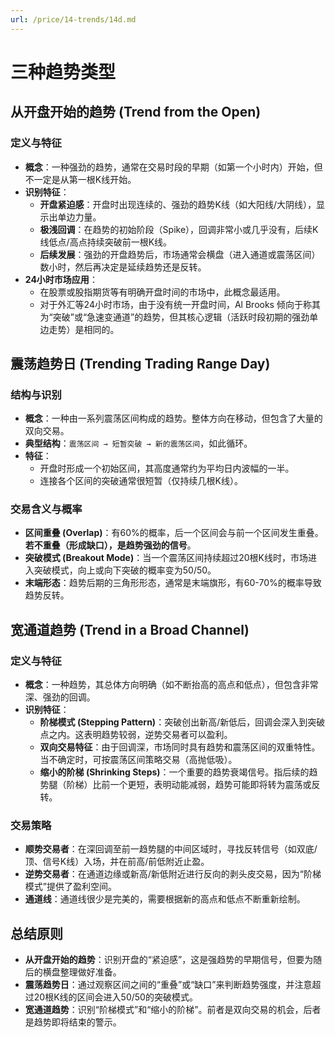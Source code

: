 ```yaml
---
url: /price/14-trends/14d.md
---
```

# 三种趋势类型

## 从开盘开始的趋势 (Trend from the Open)

### 定义与特征

* **概念**：一种强劲的趋势，通常在交易时段的早期（如第一个小时内）开始，但不一定是从第一根K线开始。
* **识别特征**：
  * **开盘紧迫感**：开盘时出现连续的、强劲的趋势K线（如大阳线/大阴线），显示出单边力量。
  * **极浅回调**：在趋势的初始阶段（Spike），回调非常小或几乎没有，后续K线低点/高点持续突破前一根K线。
  * **后续发展**：强劲的开盘趋势后，市场通常会横盘（进入通道或震荡区间）数小时，然后再决定是延续趋势还是反转。
* **24小时市场应用**：
  * 在股票或股指期货等有明确开盘时间的市场中，此概念最适用。
  * 对于外汇等24小时市场，由于没有统一开盘时间，Al Brooks 倾向于称其为“突破”或“急速变通道”的趋势，但其核心逻辑（活跃时段初期的强劲单边走势）是相同的。

## 震荡趋势日 (Trending Trading Range Day)

### 结构与识别

* **概念**：一种由一系列震荡区间构成的趋势。整体方向在移动，但包含了大量的双向交易。
* **典型结构**：`震荡区间 → 短暂突破 → 新的震荡区间`，如此循环。
* **特征**：
  * 开盘时形成一个初始区间，其高度通常约为平均日内波幅的一半。
  * 连接各个区间的突破通常很短暂（仅持续几根K线）。

### 交易含义与概率

* **区间重叠 (Overlap)**：有60%的概率，后一个区间会与前一个区间发生重叠。**若不重叠（形成缺口），是趋势强劲的信号**。
* **突破模式 (Breakout Mode)**：当一个震荡区间持续超过20根K线时，市场进入突破模式，向上或向下突破的概率变为50/50。
* **末端形态**：趋势后期的三角形形态，通常是末端旗形，有60-70%的概率导致趋势反转。

## 宽通道趋势 (Trend in a Broad Channel)

### 定义与特征

* **概念**：一种趋势，其总体方向明确（如不断抬高的高点和低点），但包含非常深、强劲的回调。
* **识别特征**：
  * **阶梯模式 (Stepping Pattern)**：突破创出新高/新低后，回调会深入到突破点之内。这表明趋势较弱，逆势交易者可以盈利。
  * **双向交易特征**：由于回调深，市场同时具有趋势和震荡区间的双重特性。当不确定时，可按震荡区间策略交易（高抛低吸）。
  * **缩小的阶梯 (Shrinking Steps)**：一个重要的趋势衰竭信号。指后续的趋势腿（阶梯）比前一个更短，表明动能减弱，趋势可能即将转为震荡或反转。

### 交易策略

* **顺势交易者**：在深回调至前一趋势腿的中间区域时，寻找反转信号（如双底/顶、信号K线）入场，并在前高/前低附近止盈。
* **逆势交易者**：在通道边缘或新高/新低附近进行反向的剥头皮交易，因为“阶梯模式”提供了盈利空间。
* **通道线**：通道线很少是完美的，需要根据新的高点和低点不断重新绘制。

## 总结原则

* **从开盘开始的趋势**：识别开盘的“紧迫感”，这是强趋势的早期信号，但要为随后的横盘整理做好准备。
* **震荡趋势日**：通过观察区间之间的“重叠”或“缺口”来判断趋势强度，并注意超过20根K线的区间会进入50/50的突破模式。
* **宽通道趋势**：识别“阶梯模式”和“缩小的阶梯”。前者是双向交易的机会，后者是趋势即将结束的警示。
